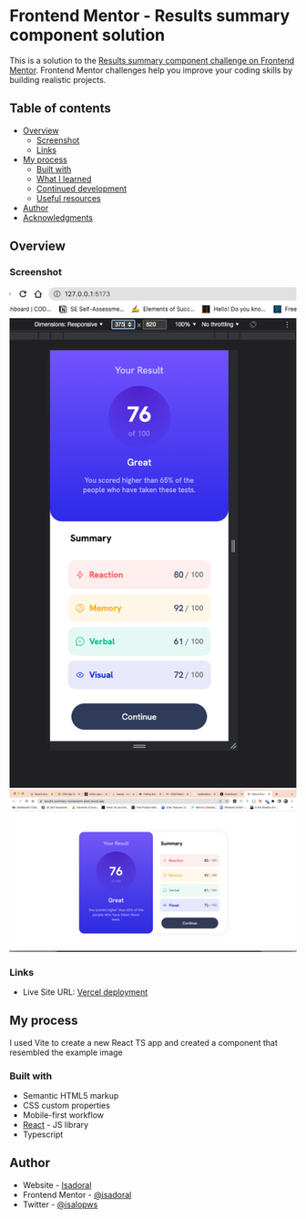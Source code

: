 # Frontend Mentor - Results summary component solution

This is a solution to the [Results summary component challenge on Frontend Mentor](https://www.frontendmentor.io/challenges/results-summary-component-CE_K6s0maV). Frontend Mentor challenges help you improve your coding skills by building realistic projects.

## Table of contents

- [Overview](#overview)
  - [Screenshot](#screenshot)
  - [Links](#links)
- [My process](#my-process)
  - [Built with](#built-with)
  - [What I learned](#what-i-learned)
  - [Continued development](#continued-development)
  - [Useful resources](#useful-resources)
- [Author](#author)
- [Acknowledgments](#acknowledgments)

## Overview

### Screenshot

![](src/assets/images/screenshot-mobile.png)
![](src/assets/images/screenshot-vercel.png)

### Links

- Live Site URL: [Vercel deployment](https://results-summary-component-pied.vercel.app/)

## My process

I used Vite to create a new React TS app and created a component that resembled the example image

### Built with

- Semantic HTML5 markup
- CSS custom properties
- Mobile-first workflow
- [React](https://reactjs.org/) - JS library
- Typescript

## Author

- Website - [Isadoral](https://www.your-site.com)
- Frontend Mentor - [@isadoral](https://www.frontendmentor.io/profile/isadoral)
- Twitter - [@isalopws](https://www.twitter.com/isalopws)
